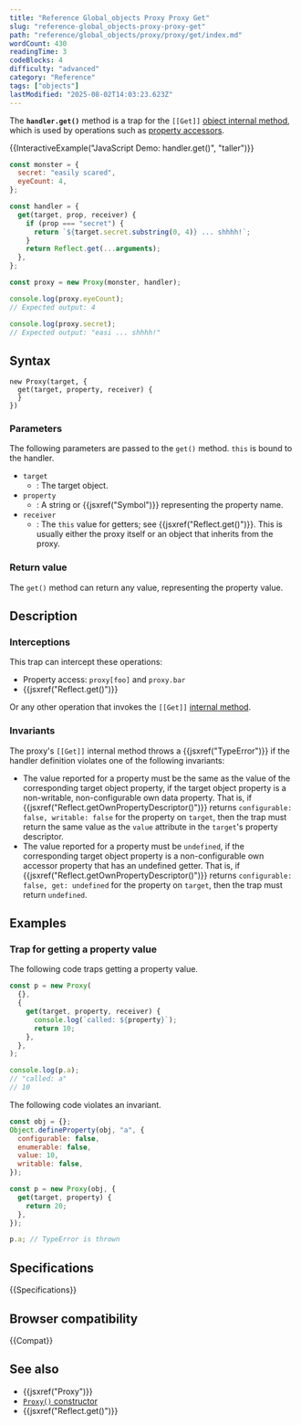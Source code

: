 ```yaml
---
title: "Reference Global_objects Proxy Proxy Get"
slug: "reference-global_objects-proxy-proxy-get"
path: "reference/global_objects/proxy/proxy/get/index.md"
wordCount: 430
readingTime: 3
codeBlocks: 4
difficulty: "advanced"
category: "Reference"
tags: ["objects"]
lastModified: "2025-08-02T14:03:23.623Z"
---
```



The **`handler.get()`** method is a trap for the `[[Get]]` [object internal method](/en-US/docs/Web/JavaScript/Reference/Global_Objects/Proxy#object_internal_methods), which is used by operations such as [property accessors](/en-US/docs/Web/JavaScript/Reference/Operators/Property_accessors).

{{InteractiveExample("JavaScript Demo: handler.get()", "taller")}}

```js interactive-example
const monster = {
  secret: "easily scared",
  eyeCount: 4,
};

const handler = {
  get(target, prop, receiver) {
    if (prop === "secret") {
      return `${target.secret.substring(0, 4)} ... shhhh!`;
    }
    return Reflect.get(...arguments);
  },
};

const proxy = new Proxy(monster, handler);

console.log(proxy.eyeCount);
// Expected output: 4

console.log(proxy.secret);
// Expected output: "easi ... shhhh!"
```

## Syntax

```js-nolint
new Proxy(target, {
  get(target, property, receiver) {
  }
})
```

### Parameters

The following parameters are passed to the `get()` method. `this` is bound to the handler.

- `target`
  - : The target object.
- `property`
  - : A string or {{jsxref("Symbol")}} representing the property name.
- `receiver`
  - : The `this` value for getters; see {{jsxref("Reflect.get()")}}. This is usually either the proxy itself or an object that inherits from the proxy.

### Return value

The `get()` method can return any value, representing the property value.

## Description

### Interceptions

This trap can intercept these operations:

- Property access: `proxy[foo]` and `proxy.bar`
- {{jsxref("Reflect.get()")}}

Or any other operation that invokes the `[[Get]]` [internal method](/en-US/docs/Web/JavaScript/Reference/Global_Objects/Proxy#object_internal_methods).

### Invariants

The proxy's `[[Get]]` internal method throws a {{jsxref("TypeError")}} if the handler definition violates one of the following invariants:

- The value reported for a property must be the same as the value of the corresponding target object property, if the target object property is a non-writable, non-configurable own data property. That is, if {{jsxref("Reflect.getOwnPropertyDescriptor()")}} returns `configurable: false, writable: false` for the property on `target`, then the trap must return the same value as the `value` attribute in the `target`'s property descriptor.
- The value reported for a property must be `undefined`, if the corresponding target object property is a non-configurable own accessor property that has an undefined getter. That is, if {{jsxref("Reflect.getOwnPropertyDescriptor()")}} returns `configurable: false, get: undefined` for the property on `target`, then the trap must return `undefined`.

## Examples

### Trap for getting a property value

The following code traps getting a property value.

```js
const p = new Proxy(
  {},
  {
    get(target, property, receiver) {
      console.log(`called: ${property}`);
      return 10;
    },
  },
);

console.log(p.a);
// "called: a"
// 10
```

The following code violates an invariant.

```js
const obj = {};
Object.defineProperty(obj, "a", {
  configurable: false,
  enumerable: false,
  value: 10,
  writable: false,
});

const p = new Proxy(obj, {
  get(target, property) {
    return 20;
  },
});

p.a; // TypeError is thrown
```

## Specifications

{{Specifications}}

## Browser compatibility

{{Compat}}

## See also

- {{jsxref("Proxy")}}
- [`Proxy()` constructor](/en-US/docs/Web/JavaScript/Reference/Global_Objects/Proxy/Proxy)
- {{jsxref("Reflect.get()")}}
